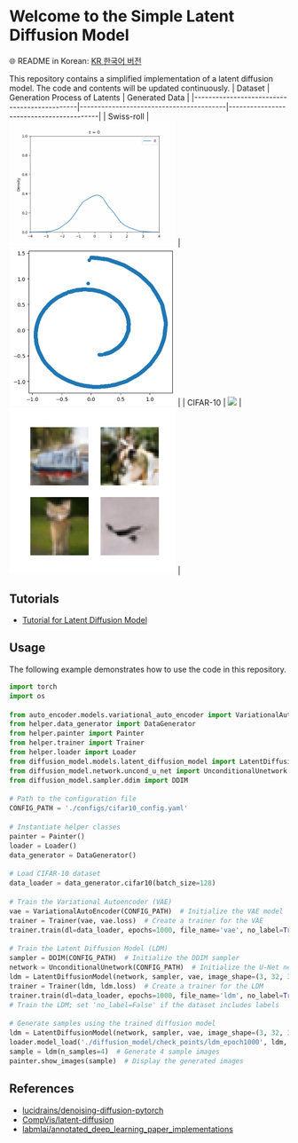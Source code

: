 # Welcome to the Simple Latent Diffusion Model

🌐 README in Korean: [KR 한국어 버전](README_ko.md)

This repository contains a simplified implementation of a latent diffusion model. The code and contents will be updated continuously.
| Dataset                                     | Generation Process of Latents           | Generated Data                          |
|---------------------------------------------|-----------------------------------------|-----------------------------------------|
| Swiss-roll  | <img src="assets/swiss_roll.gif" width="300"/>   | <img src="assets/swiss_roll_image.png" width="300"/>  |
| CIFAR-10  | <img src="assets/cifar10.gif" width="300"/>   | <img src="assets/cifar10_image.png" width="300"/>  |

## Tutorials

- [Tutorial for Latent Diffusion Model](notebook/simple_latent_diffusion_model_tutorial.ipynb)

## Usage

The following example demonstrates how to use the code in this repository.

```python
import torch
import os

from auto_encoder.models.variational_auto_encoder import VariationalAutoEncoder
from helper.data_generator import DataGenerator
from helper.painter import Painter
from helper.trainer import Trainer
from helper.loader import Loader
from diffusion_model.models.latent_diffusion_model import LatentDiffusionModel
from diffusion_model.network.uncond_u_net import UnconditionalUnetwork
from diffusion_model.sampler.ddim import DDIM

# Path to the configuration file
CONFIG_PATH = './configs/cifar10_config.yaml'

# Instantiate helper classes
painter = Painter()
loader = Loader()
data_generator = DataGenerator()

# Load CIFAR-10 dataset
data_loader = data_generator.cifar10(batch_size=128)

# Train the Variational Autoencoder (VAE)
vae = VariationalAutoEncoder(CONFIG_PATH)  # Initialize the VAE model
trainer = Trainer(vae, vae.loss)  # Create a trainer for the VAE
trainer.train(dl=data_loader, epochs=1000, file_name='vae', no_label=True)  # Train the VAE

# Train the Latent Diffusion Model (LDM)
sampler = DDIM(CONFIG_PATH)  # Initialize the DDIM sampler
network = UnconditionalUnetwork(CONFIG_PATH)  # Initialize the U-Net network
ldm = LatentDiffusionModel(network, sampler, vae, image_shape=(3, 32, 32))  # Initialize the LDM
trainer = Trainer(ldm, ldm.loss)  # Create a trainer for the LDM
trainer.train(dl=data_loader, epochs=1000, file_name='ldm', no_label=True)  
# Train the LDM; set 'no_label=False' if the dataset includes labels

# Generate samples using the trained diffusion model
ldm = LatentDiffusionModel(network, sampler, vae, image_shape=(3, 32, 32))  # Re-initialize the LDM
loader.model_load('./diffusion_model/check_points/ldm_epoch1000', ldm, ema=True)  # Load the trained model
sample = ldm(n_samples=4)  # Generate 4 sample images
painter.show_images(sample)  # Display the generated images

```


## References
- [lucidrains/denoising-diffusion-pytorch](https://github.com/lucidrains/denoising-diffusion-pytorch)
- [CompVis/latent-diffusion](https://github.com/CompVis/latent-diffusion)
- [labmlai/annotated_deep_learning_paper_implementations](https://github.com/labmlai/annotated_deep_learning_paper_implementations/tree/master/labml_nn/diffusion/stable_diffusion)
